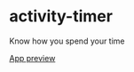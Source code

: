 # activity-timer
Know how you spend your time

[App preview](https://rawgit.com/NyitraiZsolt/activity-timer/master/movie-list.html)